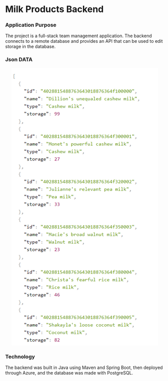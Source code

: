 # Milk Products Backend

### Application Purpose
The project is a full-stack team management application. The backend connects to a remote database and provides an API that can be used to edit storage in the database.

### Json DATA

<div align=center>
 <img src="src/main/resources/json.png"/>
</div>

### Technology

The backend was built in Java using Maven and Spring Boot, then deployed through Azure, and the database was made with PostgreSQL.